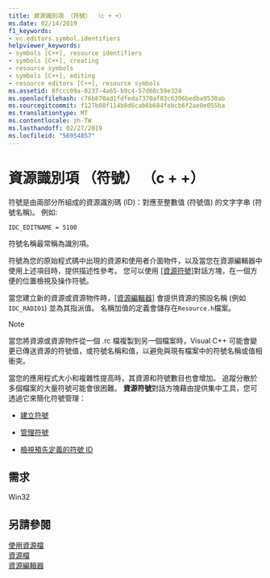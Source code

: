 ```yaml
---
title: 資源識別項 （符號） （c + +）
ms.date: 02/14/2019
f1_keywords:
- vc.editors.symbol.identifiers
helpviewer_keywords:
- symbols [C++], resource identifiers
- symbols [C++], creating
- resource symbols
- symbols [C++], editing
- resource editors [C++], resource symbols
ms.assetid: 8fccc09a-0237-4a65-b9c4-57d60c59e324
ms.openlocfilehash: c76b870ad1fdfeda7370af03c6396bedba9530ab
ms.sourcegitcommit: f127b08f114b8d6cab6b684febcb6f2ae0e055ba
ms.translationtype: MT
ms.contentlocale: zh-TW
ms.lasthandoff: 02/27/2019
ms.locfileid: "56954857"
---
```

# <a name="resource-identifiers-symbols-c"></a>資源識別項 （符號） （c + +）

符號是由兩部分所組成的資源識別碼 (ID)：對應至整數值 (符號值) 的文字字串 (符號名稱)。 例如: 

```
IDC_EDITNAME = 5100
```

符號名稱最常稱為識別項。

符號為您的原始程式碼中出現的資源和使用者介面物件，以及當您在資源編輯器中使用上述項目時，提供描述性參考。 您可以使用 [[資源符號]](../windows/viewing-resource-symbols.md)對話方塊，在一個方便的位置檢視及操作符號。

當您建立新的資源或資源物件時，[[資源編輯器]](../windows/resource-editors.md) 會提供資源的預設名稱 (例如 `IDC_RADIO1`) 並為其指派值。 名稱加值的定義會儲存在`Resource.h`檔案。

> [!NOTE]
> 當您將資源或資源物件從一個 .rc 檔複製到另一個檔案時，Visual C++ 可能會變更已傳送資源的符號值，或符號名稱和值，以避免與現有檔案中的符號名稱或值相衝突。

當您的應用程式大小和複雜性提高時，其資源和符號數目也會增加。 追蹤分散於多個檔案的大量符號可能會很困難。 **資源符號**對話方塊藉由提供集中工具，您可透過它來簡化符號管理：

- [建立符號](../windows/creating-new-symbols.md)

- [管理符號](../windows/changing-a-symbol-or-symbol-name-id.md)

- [檢視預先定義的符號 ID](../windows/predefined-symbol-ids.md)

## <a name="requirements"></a>需求

Win32

## <a name="see-also"></a>另請參閱

[使用資源檔](../windows/working-with-resource-files.md)<br/>
[資源檔](../windows/resource-files-visual-studio.md)<br/>
[資源編輯器](../windows/resource-editors.md)<br/>